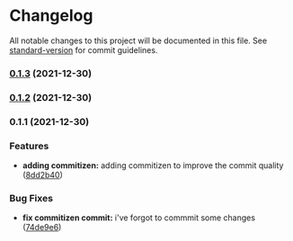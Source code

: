 # Changelog

All notable changes to this project will be documented in this file. See [standard-version](https://github.com/conventional-changelog/standard-version) for commit guidelines.

### [0.1.3](https://github.com/fra-malagisi/crypto-stats/compare/v0.1.2...v0.1.3) (2021-12-30)

### [0.1.2](https://github.com/fra-malagisi/crypto-stats/compare/v0.1.1...v0.1.2) (2021-12-30)

### 0.1.1 (2021-12-30)


### Features

* **adding commitizen:** adding commitizen to improve the commit quality ([8dd2b40](https://github.com/fra-malagisi/crypto-stats/commit/8dd2b40b090018c35b2245f0a0c2fde09be3de66))


### Bug Fixes

* **fix commitizen commit:** i've forgot to commmit some changes ([74de9e6](https://github.com/fra-malagisi/crypto-stats/commit/74de9e6f5f19e44b74a913f4aa413d46880a48ba))
